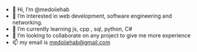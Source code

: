 - 👋 Hi, I’m @medoiiehab
- 👀 I’m interested in web development, software engineering and networking.
- 🌱 I’m currently learning js, cpp , sql, python, C# 
- 💞️ I’m looking to collaborate on any project to give me more experience
- 📫 my email is medoiiehab@gmail.com

<!---
medoiiehab/medoiiehab is a ✨ special ✨ repository because its `README.md` (this file) appears on your GitHub profile.
You can click the Preview link to take a look at your changes.
--->
